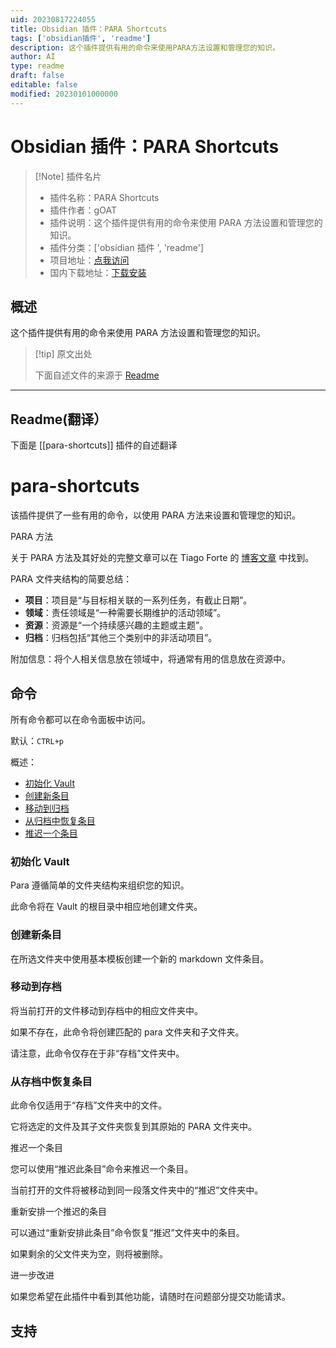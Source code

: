 ```yaml
---
uid: 20230817224055
title: Obsidian 插件：PARA Shortcuts
tags: ['obsidian插件', 'readme']
description: 这个插件提供有用的命令来使用PARA方法设置和管理您的知识。
author: AI
type: readme
draft: false
editable: false
modified: 20230101000000
---
```


# Obsidian 插件：PARA Shortcuts

> [!Note] 插件名片
> - 插件名称：PARA Shortcuts
> - 插件作者：gOAT
> - 插件说明：这个插件提供有用的命令来使用 PARA 方法设置和管理您的知识。
> - 插件分类：['obsidian 插件 ', 'readme']
> - 项目地址：[点我访问](https://github.com/gOATiful/para-shortcuts)
> - 国内下载地址：[下载安装](https://pkmer.cn/products/plugin/pluginMarket/?para-shortcuts)

## 概述

这个插件提供有用的命令来使用 PARA 方法设置和管理您的知识。

> [!tip] 原文出处
>
>下面自述文件的来源于 [Readme](https://ghproxy.net/https://raw.githubusercontent.com/gOATiful/para-shortcuts/master/README.md)

---

## Readme(翻译）

下面是 [[para-shortcuts]] 插件的自述翻译

# para-shortcuts

该插件提供了一些有用的命令，以使用 PARA 方法来设置和管理您的知识。

PARA 方法

关于 PARA 方法及其好处的完整文章可以在 Tiago Forte 的 [博客文章](https://fortelabs.co/blog/para/) 中找到。

PARA 文件夹结构的简要总结：

- **项目**：项目是“与目标相关联的一系列任务，有截止日期”。
- **领域**：责任领域是“一种需要长期维护的活动领域”。
- **资源**：资源是“一个持续感兴趣的主题或主题”。
- **归档**：归档包括“其他三个类别中的非活动项目”。

附加信息：将个人相关信息放在领域中，将通常有用的信息放在资源中。

## 命令

所有命令都可以在命令面板中访问。

默认：`CTRL+p`

概述：

- [初始化 Vault](init-vault)
- [创建新条目](create-new-entry)
- [移动到归档](move-to-archive)
- [从归档中恢复条目](restore-entry-from-archive)
- [推迟一个条目](postpone-an-entry)

### 初始化 Vault

Para 遵循简单的文件夹结构来组织您的知识。

此命令将在 Vault 的根目录中相应地创建文件夹。

### 创建新条目

在所选文件夹中使用基本模板创建一个新的 markdown 文件条目。

### 移动到存档

将当前打开的文件移动到存档中的相应文件夹中。

如果不存在，此命令将创建匹配的 para 文件夹和子文件夹。

请注意，此命令仅存在于非“存档”文件夹中。

### 从存档中恢复条目

此命令仅适用于“存档”文件夹中的文件。

它将选定的文件及其子文件夹恢复到其原始的 PARA 文件夹中。

推迟一个条目

您可以使用“推迟此条目”命令来推迟一个条目。

当前打开的文件将被移动到同一段落文件夹中的“推迟”文件夹中。

重新安排一个推迟的条目

可以通过“重新安排此条目”命令恢复“推迟”文件夹中的条目。

如果剩余的父文件夹为空，则将被删除。

进一步改进

如果您希望在此插件中看到其他功能，请随时在问题部分提交功能请求。

## 支持